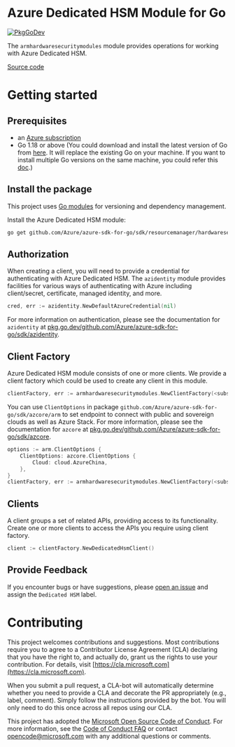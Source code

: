 # Azure Dedicated HSM Module for Go

[![PkgGoDev](https://pkg.go.dev/badge/github.com/Azure/azure-sdk-for-go/sdk/resourcemanager/hardwaresecuritymodules/armhardwaresecuritymodules)](https://pkg.go.dev/github.com/Azure/azure-sdk-for-go/sdk/resourcemanager/hardwaresecuritymodules/armhardwaresecuritymodules)

The `armhardwaresecuritymodules` module provides operations for working with Azure Dedicated HSM.

[Source code](https://github.com/Azure/azure-sdk-for-go/tree/main/sdk/resourcemanager/hardwaresecuritymodules/armhardwaresecuritymodules)

# Getting started

## Prerequisites

- an [Azure subscription](https://azure.microsoft.com/free/)
- Go 1.18 or above (You could download and install the latest version of Go from [here](https://go.dev/doc/install). It will replace the existing Go on your machine. If you want to install multiple Go versions on the same machine, you could refer this [doc](https://go.dev/doc/manage-install).)

## Install the package

This project uses [Go modules](https://github.com/golang/go/wiki/Modules) for versioning and dependency management.

Install the Azure Dedicated HSM module:

```sh
go get github.com/Azure/azure-sdk-for-go/sdk/resourcemanager/hardwaresecuritymodules/armhardwaresecuritymodules
```

## Authorization

When creating a client, you will need to provide a credential for authenticating with Azure Dedicated HSM.  The `azidentity` module provides facilities for various ways of authenticating with Azure including client/secret, certificate, managed identity, and more.

```go
cred, err := azidentity.NewDefaultAzureCredential(nil)
```

For more information on authentication, please see the documentation for `azidentity` at [pkg.go.dev/github.com/Azure/azure-sdk-for-go/sdk/azidentity](https://pkg.go.dev/github.com/Azure/azure-sdk-for-go/sdk/azidentity).

## Client Factory

Azure Dedicated HSM module consists of one or more clients. We provide a client factory which could be used to create any client in this module.

```go
clientFactory, err := armhardwaresecuritymodules.NewClientFactory(<subscription ID>, cred, nil)
```

You can use `ClientOptions` in package `github.com/Azure/azure-sdk-for-go/sdk/azcore/arm` to set endpoint to connect with public and sovereign clouds as well as Azure Stack. For more information, please see the documentation for `azcore` at [pkg.go.dev/github.com/Azure/azure-sdk-for-go/sdk/azcore](https://pkg.go.dev/github.com/Azure/azure-sdk-for-go/sdk/azcore).

```go
options := arm.ClientOptions {
    ClientOptions: azcore.ClientOptions {
        Cloud: cloud.AzureChina,
    },
}
clientFactory, err := armhardwaresecuritymodules.NewClientFactory(<subscription ID>, cred, &options)
```

## Clients

A client groups a set of related APIs, providing access to its functionality.  Create one or more clients to access the APIs you require using client factory.

```go
client := clientFactory.NewDedicatedHsmClient()
```

## Provide Feedback

If you encounter bugs or have suggestions, please
[open an issue](https://github.com/Azure/azure-sdk-for-go/issues) and assign the `Dedicated HSM` label.

# Contributing

This project welcomes contributions and suggestions. Most contributions require
you to agree to a Contributor License Agreement (CLA) declaring that you have
the right to, and actually do, grant us the rights to use your contribution.
For details, visit [https://cla.microsoft.com](https://cla.microsoft.com).

When you submit a pull request, a CLA-bot will automatically determine whether
you need to provide a CLA and decorate the PR appropriately (e.g., label,
comment). Simply follow the instructions provided by the bot. You will only
need to do this once across all repos using our CLA.

This project has adopted the
[Microsoft Open Source Code of Conduct](https://opensource.microsoft.com/codeofconduct/).
For more information, see the
[Code of Conduct FAQ](https://opensource.microsoft.com/codeofconduct/faq/)
or contact [opencode@microsoft.com](mailto:opencode@microsoft.com) with any
additional questions or comments.